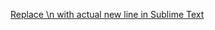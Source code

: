 [Replace \n with actual new line in Sublime Text](https://stackoverflow.com/questions/20515670/replace-n-with-actual-new-line-in-sublime-text)

